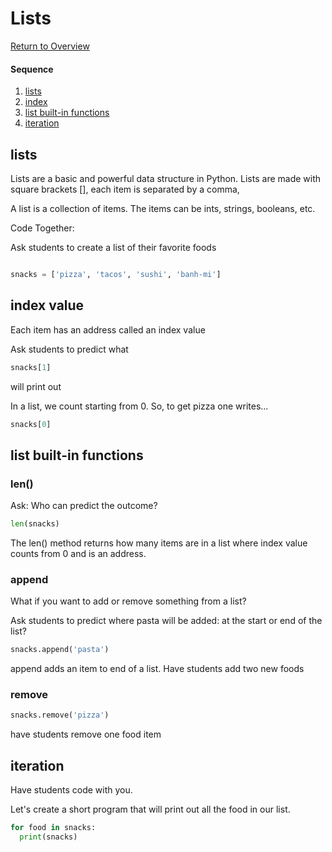 # Lists

[Return to Overview](https://github.com/kyle1james/teacher_docs_coding_bootcamp/blob/master/README.md)

#### Sequence

1. [lists](#lists)
2. [index](#index-value)
3. [list built-in functions](#list-built-in-functions)
4. [iteration](#iteration)



## lists
Lists are a basic and powerful data structure in Python. Lists are made with square brackets [], each item is separated by a comma,

A list is a collection of items. The items can be ints, strings, booleans, etc.

Code Together:

Ask students to create a list of their favorite foods

```python

snacks = ['pizza', 'tacos', 'sushi', 'banh-mi']

```
## index value
Each item has an address called an index value

Ask students to predict what

```python
snacks[1]
```
will print out

In a list, we count starting from 0. So, to get pizza one writes...

```python
snacks[0]
```
## list built-in functions

### len()
Ask: Who can predict the outcome?

```Python
len(snacks)
```

The len() method returns how many items are in a list where index value counts from 0 and is an address.


### append
What if you want to add or remove something from a list?

Ask students to predict where pasta will be added: at the start or end of the list?


```python
snacks.append('pasta')
```
append adds an item to end of a list.
Have students add two new foods

### remove
```python
snacks.remove('pizza')
```
have students remove one food item

## iteration
Have students code with you.

Let's create a short program that will print out all the food in our list.

```python
for food in snacks:
  print(snacks)
```

